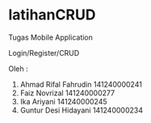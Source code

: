 # latihanCRUD

Tugas Mobile Application

Login/Register/CRUD

Oleh :
1. Ahmad Rifal Fahrudin  141240000241
2. Faiz Novrizal         141240000277
3. Ika Ariyani           141240000245
4. Guntur Desi Hidayani  141240000234   
